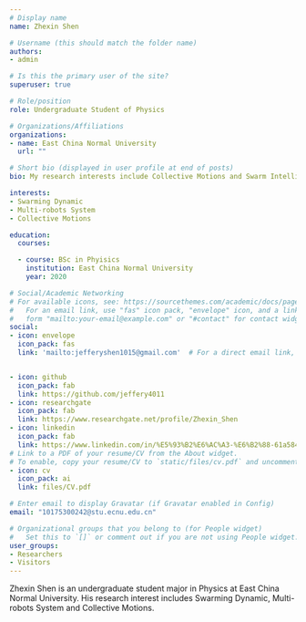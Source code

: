 ```yaml
---
# Display name
name: Zhexin Shen

# Username (this should match the folder name)
authors:
- admin

# Is this the primary user of the site?
superuser: true

# Role/position
role: Undergraduate Student of Physics

# Organizations/Affiliations
organizations:
- name: East China Normal University
  url: ""

# Short bio (displayed in user profile at end of posts)
bio: My research interests include Collective Motions and Swarm Intelligence.

interests:
- Swarming Dynamic
- Multi-robots System
- Collective Motions

education:
  courses:

  - course: BSc in Phyisics
    institution: East China Normal University
    year: 2020

# Social/Academic Networking
# For available icons, see: https://sourcethemes.com/academic/docs/page-builder/#icons
#   For an email link, use "fas" icon pack, "envelope" icon, and a link in the
#   form "mailto:your-email@example.com" or "#contact" for contact widget.
social:
- icon: envelope
  icon_pack: fas
  link: 'mailto:jefferyshen1015@gmail.com'  # For a direct email link, use "mailto:test@example.org".


- icon: github
  icon_pack: fab
  link: https://github.com/jeffery4011
- icon: researchgate
  icon_pack: fab
  link: https://www.researchgate.net/profile/Zhexin_Shen
- icon: linkedin
  icon_pack: fab
  link: https://www.linkedin.com/in/%E5%93%B2%E6%AC%A3-%E6%B2%88-61a5841a0/
# Link to a PDF of your resume/CV from the About widget.
# To enable, copy your resume/CV to `static/files/cv.pdf` and uncomment the lines below.
- icon: cv
  icon_pack: ai
  link: files/CV.pdf

# Enter email to display Gravatar (if Gravatar enabled in Config)
email: "10175300242@stu.ecnu.edu.cn"

# Organizational groups that you belong to (for People widget)
#   Set this to `[]` or comment out if you are not using People widget.
user_groups:
- Researchers
- Visitors
---
```


Zhexin Shen is an undergraduate student major in Physics at East China Normal University. His research interest includes Swarming Dynamic, Multi-robots System and Collective Motions. 
